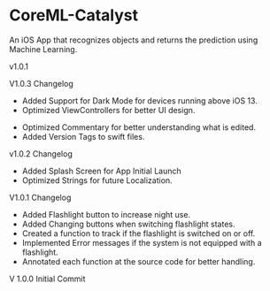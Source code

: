 # CoreML-Catalyst
An iOS App that recognizes objects and returns the prediction using Machine Learning. 

v1.0.1

V1.0.3 Changelog

+ Added Support for Dark Mode for devices running above iOS 13.
+ Optimized ViewControllers for better UI design.
* Optimized Commentary for better understanding what is edited.
* Added Version Tags to swift files.

v1.0.2 Changelog
+ Added Splash Screen for App Initial Launch
+ Optimized Strings for future Localization. 



V1.0.1 Changelog

+ Added Flashlight button to increase night use.
+ Added Changing buttons when switching flashlight states.
+ Created a function to track if the flashlight is switched on or off.
+ Implemented Error messages if the system is not equipped with a flashlight.
+ Annotated each function at the source code for better handling.

V 1.0.0 Initial Commit
